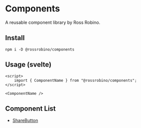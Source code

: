 # Components

A reusable component library by Ross Robino.

## Install

`npm i -D @rossrobino/components`

## Usage (svelte)

```svelte
<script>
    import { ComponentName } from "@rossrobino/components";
</script>

<ComponentName />
```

## Component List

- [ShareButton](https://github.com/rossrobino/components/blob/main/src/lib/svelte/ShareButton.svelte)

